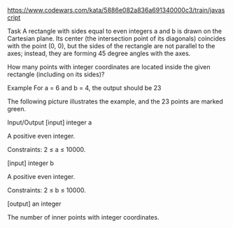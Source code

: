 https://www.codewars.com/kata/5886e082a836a691340000c3/train/javascript

Task
A rectangle with sides equal to even integers a and b is drawn on the Cartesian plane. Its center (the intersection point of its diagonals) coincides with the point (0, 0), but the sides of the rectangle are not parallel to the axes; instead, they are forming 45 degree angles with the axes.

How many points with integer coordinates are located inside the given rectangle (including on its sides)?

Example
For a = 6 and b = 4, the output should be 23

The following picture illustrates the example, and the 23 points are marked green.

Input/Output
[input] integer a

A positive even integer.

Constraints: 2 ≤ a ≤ 10000.

[input] integer b

A positive even integer.

Constraints: 2 ≤ b ≤ 10000.

[output] an integer

The number of inner points with integer coordinates.

